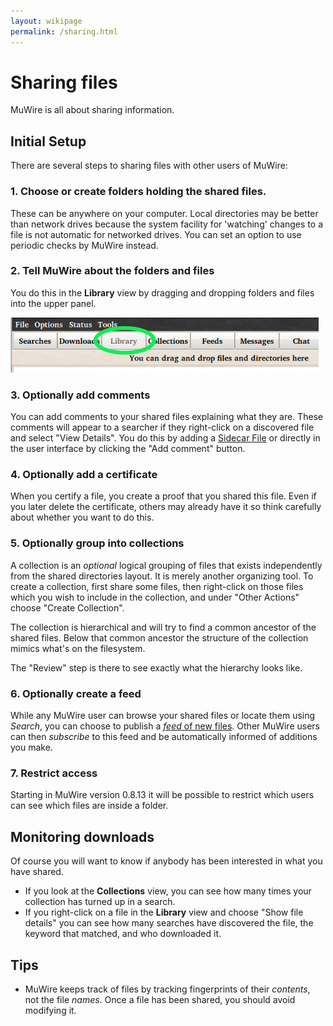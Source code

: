 ```yaml
---
layout: wikipage
permalink: /sharing.html
---
```

# Sharing files
MuWire is all about sharing information.

## Initial Setup
There are several steps to sharing files with other users of MuWire:

### 1. Choose or create folders holding the shared files.
These can be anywhere on your computer.  Local directories may be better than network drives
because the system facility for 'watching' changes to a file is not automatic for networked drives.  You can set an option to use periodic checks by MuWire instead.

### 2. Tell MuWire about the folders and files
You do this in the **Library** view by dragging and dropping folders and files into the upper panel.

 ![Alt text](library.png)

### 3. Optionally add comments
You can add comments to your shared files explaining what they are.  These comments will appear to a searcher if they right-click on a discovered file and select "View Details".
You do this by adding a [Sidecar File](sidecar-files) or directly in the user interface
by clicking the "Add comment" button.


### 4. Optionally add a certificate
When you certify a file, you create a proof that you shared this file.  Even if you later delete the certificate, others may already have it so think carefully about whether you want to do this.

### 5. Optionally group into collections
A collection is an *optional* logical grouping of files that exists independently from the shared directories layout.  It is merely another organizing tool.
To create a collection, first share some files, then right-click on those files which you wish to include in the collection, and under "Other Actions" choose "Create Collection".

The collection is hierarchical and will try to find a common ancestor of the shared files.  Below that common ancestor the structure of the collection mimics what's on the filesystem.

The "Review" step is there to see exactly what the hierarchy looks like.

### 6. Optionally create a feed
While any MuWire user can browse your shared files or locate them using *Search*, you can choose to publish a [*feed* of new files](file-feeds).  Other MuWire users can then *subscribe* to this feed and be automatically informed of additions you make.

### 7. Restrict access
Starting in MuWire version 0.8.13 it will be possible to restrict which users can see
which files are inside a folder.

## Monitoring downloads
Of course you will want to know if anybody has been interested in what you have shared.

* If you look at the **Collections** view, you can see how many times your collection has turned up in a search.
* If you right-click on a file in the **Library** view and choose "Show file details" you can see how many searches have discovered the file, the keyword that matched, and who downloaded it.

## Tips
* MuWire keeps track of files by tracking fingerprints of their *contents*, not the file *names*.  Once a file has been shared, you should avoid modifying it.

